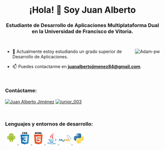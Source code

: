<h1 align="center">¡Hola! 👋 Soy Juan Alberto</h1>
<h3 align="center">Estudiante de Desarrollo de Aplicaciones Multiplataforma Dual en la Universidad de Francisco de Vitoria.</h3>

<br>

<p><img align="right" src="https://github.com/Adam-pw/Adam-pw/blob/main/animation_500_kxa883sd.gif" alt="Adam-pw" /></p>

- 🌱 Actualmente estoy estudiando un grado superior de Desarrollo de Aplicaciones.

- 📫 Puedes contactarme en **juanalbertojimenez84@gmail.com**.

<br>

<h3 align="left">Contáctame:</h3>
<p align="left">
  <a href="https://www.linkedin.com/in/juan-alberto-jimenez-arenas-b191a627a" target="blank"><img align="center"
      src="https://raw.githubusercontent.com/rahuldkjain/github-profile-readme-generator/master/src/images/icons/Social/linked-in-alt.svg"
      alt="Juan Alberto Jiménez" height="30" width="40" /></a>
  <a href="https://instagram.com/juni_003" target="blank"><img align="center"
      src="https://raw.githubusercontent.com/rahuldkjain/github-profile-readme-generator/master/src/images/icons/Social/instagram.svg"
      alt="junior_003" height="30" width="40" /></a>
</p>

<br>

<h3 align="left">Lenguajes y entornos de desarrollo:</h3>
<p align="left"> 
  <a href="https://developer.android.com" target="_blank" rel="noreferrer"> <img
      src="https://raw.githubusercontent.com/devicons/devicon/master/icons/android/android-original-wordmark.svg"
      alt="Android" width="40" height="40" /> </a> 
  <a href="https://getbootstrap.com" target="_blank" rel="noreferrer">
     <img src="https://raw.githubusercontent.com/devicons/devicon/master/icons/css3/css3-original-wordmark.svg" alt="CSS3"
      width="40" height="40" /> </a> 
  <a href="https://www.w3.org/html/" target="_blank" rel="noreferrer"> <img
      src="https://raw.githubusercontent.com/devicons/devicon/master/icons/html5/html5-original-wordmark.svg"
      alt="HTML5" width="40" height="40" /> </a> 
  <a href="https://www.java.com" target="_blank" rel="noreferrer"> <img
      src="https://raw.githubusercontent.com/devicons/devicon/master/icons/java/java-original.svg" alt="Java" width="40"
      height="40" /> </a> 
  <a href="https://www.mysql.com/" target="_blank" rel="noreferrer"> <img
      src="https://raw.githubusercontent.com/devicons/devicon/master/icons/mysql/mysql-original-wordmark.svg"
      alt="MySQL" width="40" height="40" /> </a> 
  <a href="https://www.python.org" target="_blank" rel="noreferrer"> <img
      src="https://raw.githubusercontent.com/devicons/devicon/master/icons/python/python-original.svg" alt="Python"
      width="40" height="40" /> </a>
</p> 
